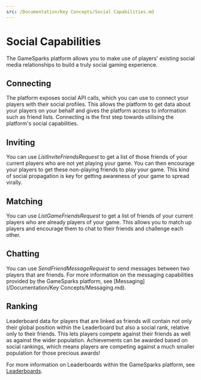 ```yaml
---
src: /Documentation/Key Concepts/Social Capabilities.md
---
```


# Social Capabilities

The GameSparks platform allows you to make use of players' existing social media relationships to build a truly social gaming experience.

## Connecting

The platform exposes social API calls, which you can use to connect your players with their social profiles. This allows the platform to get data about your players on your behalf and gives the platform access to information such as friend lists. Connecting is the first step towards utilising the platform's social capabilities.

## Inviting

You can use *ListInviteFriendsRequest* to get a list of those friends of your current players who are not yet playing your game. You can then encourage your players to get these non-playing friends to play your game. This kind of social propagation is key for getting awareness of your game to spread virally.

## Matching

You can use *ListGameFriendsRequest* to get a list of friends of your current players who are already players of your game. This allows you to match up players and encourage them to chat to their friends and challenge each other.

## Chatting

You can use *SendFriendMessageRequest* to send messages between two players that are friends. For more information on the messaging capabilities provided by the GameSparks platform, see [Messaging](/Documentation/Key Concepts/Messaging.md).

## Ranking

Leaderboard data for players that are linked as friends will contain not only their global position within the Leaderboard but also a social rank, relative only to their friends. This lets players compete against their friends as well as against the wider population. Achievements can be awarded based on social rankings, which means players are competing against a much smaller population for those precious awards!

For more information on Leaderboards within the GameSparks platform, see [Leaderboards](/Documentation/Configurator/Leaderboards.md).
